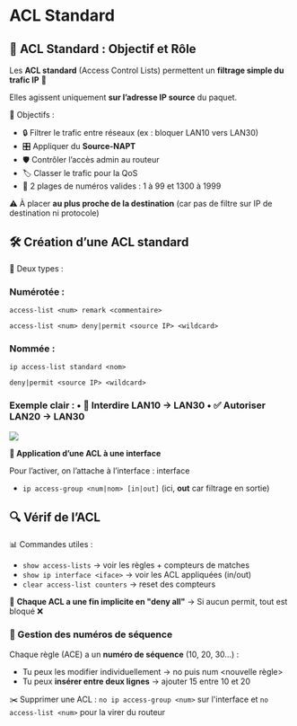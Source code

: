 # ACL Standard

## **🚦 ACL Standard : Objectif et Rôle**

Les **ACL standard** (Access Control Lists) permettent un **filtrage simple du trafic IP** 🎯

Elles agissent uniquement **sur l’adresse IP source** du paquet.

🔹 Objectifs :

- 🔒 Filtrer le trafic entre réseaux (ex : bloquer LAN10 vers LAN30)
- 🎛️ Appliquer du **Source-NAPT**
- 🛡️ Contrôler l’accès admin au routeur
- 🏷️ Classer le trafic pour la QoS
- 📌 2 plages de numéros valides : 1 à 99 et 1300 à 1999

⚠️ À placer **au plus proche de la destination** (car pas de filtre sur IP de destination ni protocole)



## **🛠️ Création d’une ACL standard**

🧾 Deux types :

### **Numérotée** :

`access-list <num> remark <commentaire>`

`access-list <num> deny|permit <source IP> <wildcard>`

### **Nommée** :

`ip access-list standard <nom>`

`deny|permit <source IP> <wildcard>`

### Exemple clair : • 🚫 Interdire LAN10 → LAN30 • ✅ Autoriser LAN20 → LAN30

![](../../../media/Cours-Infrastructures-réseaux-ACL-Standard-image1.png)

**🎯 Application d’une ACL à une interface**

Pour l’activer, on l’attache à l’interface : interface <interface>

- `ip access-group <num|nom> [in|out]` (ici, **out** car filtrage en sortie)



## **🔍 Vérif de l’ACL**

📊 Commandes utiles :

- `show access-lists` → voir les règles + compteurs de matches
- `show ip interface <iface>` → voir les ACL appliquées (in/out)
- `clear access-list counters` → reset des compteurs

📌 **Chaque ACL a une fin implicite en "deny all"** → Si aucun permit, tout est bloqué ❌



### **🧮 Gestion des numéros de séquence**

Chaque règle (ACE) a un **numéro de séquence** (10, 20, 30…) : 
- Tu peux les modifier individuellement → no <num> puis num <nouvelle règle> 
- Tu peux **insérer entre deux lignes** → ajouter 15 entre 10 et 20

✂️ Supprimer une ACL : `no ip access-group <num>` sur l'interface et `no access-list <num>` pour la virer du routeur



